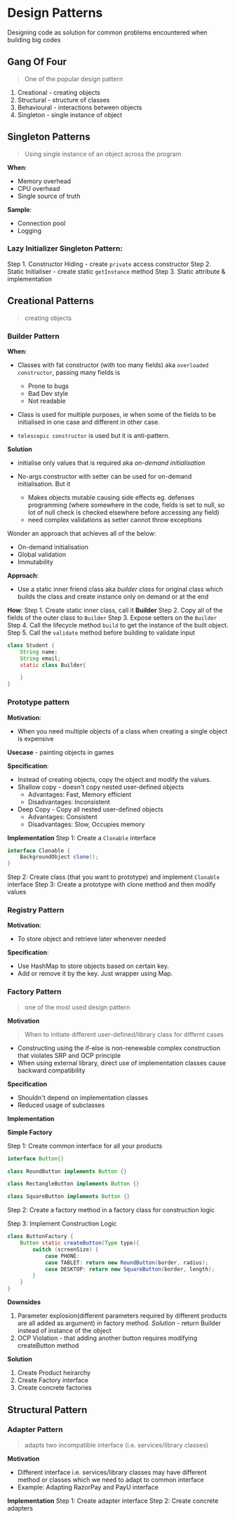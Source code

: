 # Design Patterns

Designing code as solution for common problems encountered when building big codes

## Gang Of Four
> One of the popular design pattern

1. Creational - creating objects
2. Structural - structure of classes
3. Behavioural - interactions between objects
4. Singleton - single instance of object

## Singleton Patterns
> Using single instance of an object across the program

**When**:
- Memory overhead
- CPU overhead
- Single source of truth

**Sample**:
- Connection pool
- Logging

### Lazy Initializer Singleton Pattern:
Step 1. Constructor Hiding - create `private` access constructor
Step 2. Static Initialiser - create static `getInstance` method
Step 3. Static attribute & implementation


## Creational Patterns
> creating objects

### Builder Pattern

**When**:
- Classes with fat constructor (with too many fields) aka `overloaded constructor`, passing many fields is 

  - Prone to bugs
  - Bad Dev style
  - Not readable

- Class is used for multiple purposes, ie when some of the fields to be initialised in one case and different in other case. 
- `telescopic constructor` is used but it is anti-pattern.

**Solution**
- initialise only values that is required aka *on-demand initialisation*

- No-args constructor with setter can be used for on-demand initialisation. But it
  - Makes objects mutable causing side effects eg. defenses programming (where somewhere in the code, fields is set to null, so lot of null check is checked elsewhere before accessing any field)
  - need complex validations as setter cannot throw exceptions


Wonder an approach that achieves all of the below:
- On-demand initialisation
- Global validation
- Immutability

**Approach**:
- Use a static inner friend class aka *builder class* for original class which builds the class and create instance only on demand or at the end

**How**:
Step 1. Create static inner class, call it **Builder**
Step 2. Copy all of the fields of the outer class to `Builder`
Step 3. Expose setters on the `Builder`
Step 4. Call the lifecycle method `build` to get the instance of the built object.
Step 5. Call the `validate` method before building to validate input

```java
class Student {
    String name;
    String email;
    static class Builder{

    }
}
```

### Prototype pattern

**Motivation**:
- When you need multiple objects of a class when creating a single object is expensive

**Usecase** - painting objects in games

**Specification**:
- Instead of creating objects, copy the object and modify the values.
- Shallow copy - doesn't copy nested user-defined objects
  - Advantages: Fast, Memory efficient
  - Disadvantages: Inconsistent
- Deep Copy - Copy all nested user-defined objects
  - Advantages: Consistent
  - Disadvantages: Slow, Occupies memory

**Implementation**
Step 1: Create a `Clonable` interface

```java
interface Clonable {
    BackgroundObject clone();
}
```

Step 2: Create class (that you want to prototype) and implement `Clonable` interface
Step 3: Create a prototype with clone method and then modify values

### Registry Pattern

**Motivation**:
- To store object and retrieve later whenever needed

**Specification**:
- Use HashMap to store objects based on certain key.
- Add or remove it by the key. Just wrapper using Map.

### Factory Pattern
> one of the most used design pattern

**Motivation**
> When to initiate different user-defined/library class for differnt cases

- Constructing using the if-else is non-renewable complex construction that violates SRP and OCP principle
- When using external library, direct use of implementation classes cause backward compatibility

**Specification**
- Shouldn't depend on implementation classes
- Reduced usage of subclasses

**Implementation**

**Simple Factory**

Step 1: Create common interface for all your products
```java
interface Button{}

class RoundButton implements Button {}

class RectangleButton implements Button {}

class SquareButton implements Button {}
```
Step 2: Create a factory method in  a factory class for construction logic

Step 3: Implement Construction Logic

```java
class ButtonFactory {
    Button static createButton(Type type){
        switch (screenSize) {
            case PHONE:
            case TABLET: return new RoundButton(border, radius);
            case DESKTOP: return new SquareButton(border, length);
        }
    }
}
```

**Downsides**
1. Parameter explosion(different parameters required by different products are all added as argument) in factory method. *Solution* - return Builder instead of instance of the object
2. OCP Violation - that adding another button requires modifying createButton method

**Solution**
1. Create Product heirarchy
2. Create Factory interface
3. Create concrete factories

## Structural Pattern

### Adapter Pattern
> adapts two incompatible interface (i.e. services/library classes)


**Motivation**
- Different interface i.e. services/library classes may have different method or classes which we need to adapt to common interface
- Example: Adapting RazorPay and PayU interface

**Implementation**
Step 1: Create adapter interface
Step 2: Create concrete adapters



